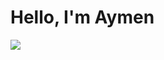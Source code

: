 # Hello, I'm Aymen
<a href="https://www.linkedin.com/in/aymen-sadouki-84268a1b4/"><img src="https://img.shields.io/badge/-LinkedIn-0072b1?&style=for-the-badge&logo=linkedin&logoColor=white" /></a>
